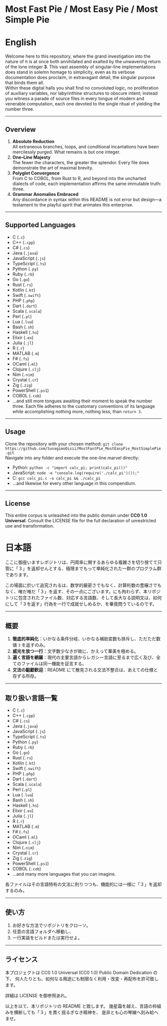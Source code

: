 # Most Fast Pie / Most Easy Pie / Most Simple Pie

# English
Welcome here to this repository, where the grand investigation into the nature of π is at once both annihilated and exalted by the unwavering return of the lone integer **3**. This vast assembly of singular-line implementations does stand in solemn homage to simplicity, even as its verbose documentation does proclaim, in extravagant detail, the singular purpose that binds them all.  
Within these digital halls you shall find no convoluted logic, no proliferation of auxiliary variables, nor labyrinthine structures to obscure intent; instead you witness a parade of source files in every tongue of modern and venerable computation, each one devoted to the single ritual of yielding the number three.  

---

## Overview

1. **Absolute Reduction**  
   All extraneous branches, loops, and conditional incantations have been mercilessly purged. What remains is but one integer.  
2. **One–Line Majesty**  
   The fewer the characters, the greater the splendor. Every file does demonstrate the art of maximal brevity.  
3. **Polyglot Convergence**  
   From C to COBOL, from Rust to R, and beyond into the uncharted dialects of code, each implementation affirms the same immutable truth: three.  
4. **Grammar Anomalies Embraced**  
   Any discordance in syntax within this README is not error but design—a testament to the playful spirit that animates this enterprise.

---

## Supported Languages

- C (`.c`)  
- C++ (`.cpp`)  
- C# (`.cs`)  
- Java (`.java`)  
- JavaScript (`.js`)  
- TypeScript (`.ts`)  
- Python (`.py`)  
- Ruby (`.rb`)  
- Go (`.go`)  
- Rust (`.rs`)  
- Kotlin (`.kt`)  
- Swift (`.swift`)  
- PHP (`.php`)  
- Dart (`.dart`)  
- Scala (`.scala`)  
- Perl (`.pl`)  
- Lua (`.lua`)  
- Bash (`.sh`)  
- Haskell (`.hs`)  
- Elixir (`.ex`)  
- Julia (`.jl`)  
- R (`.r`)  
- MATLAB (`.m`)  
- F# (`.fs`)  
- OCaml (`.ml`)  
- Clojure (`.clj`)  
- Nim (`.nim`)  
- Crystal (`.cr`)  
- Zig (`.zig`)  
- PowerShell (`.ps1`)  
- COBOL (`.cob`)  
- …and still more tongues awaiting their moment to speak the number three.
Each file adheres to the customary conventions of its language while accomplishing nothing more, nothing less, than `return 3`.

---

## Usage

Clone the repository with your chosen method: `git clone https://github.com/SunagimoOisii/MostFastPie_MostEasyPie_MostSimplePie.git`  
Navigate into any folder and execute the one-line marvel directly:

- Python: `python -c "import calc_pi; print(calc_pi())"`  
- JavaScript: `node -e "console.log(require('./calc_pi')());"`  
- C: `gcc calc_pi.c -o calc_pi && ./calc_pi`  
- …and likewise for every other language in this compendium.

---

## License
This entire corpus is unleashed into the public domain under **CC0 1.0 Universal**. Consult the LICENSE file for the full declaration of unrestricted use and transformation.


# 日本語
ここに御座いますレポジトリは、円周率に関するあらゆる複雑さを切り捨てて只管に「３」を返却せんとする、極限までもって単純化された一群のプログラム群であります。  

この場面に於いて追究されるは、数学的厳密さでもなく、計算桁数の豊穣さでもなく、唯だ唯だ「３」を返す、その一点にございます。にも拘わらず、本リポジトリに包含されたファイル数、対応する言語数、そして長大なる説明文は、如何にして「３を返す」行為を一行で成就せしめるか、を畢竟問うているのです。

---

## 概要

1. **徹底的単純化**：いかなる条件分岐、いかなる補助変数も排斥し、ただただ数値 `3` を返すのみ。  
2. **威光を放つ一行**：文字数少なきが故に、かえって華美を極める。  
3. **遍く言語を網羅**：現代の主要言語からレガシー言語に至るまで広く及び、全てのファイルは同一機能を証言する。  
4. **文法の齟齬歓迎**：README にて散見される文法不整合は、あえての仕様と存ずる所存。

---

## 取り扱い言語一覧

- C (`.c`)  
- C++ (`.cpp`)  
- C# (`.cs`)  
- Java (`.java`)  
- JavaScript (`.js`)  
- TypeScript (`.ts`)  
- Python (`.py`)  
- Ruby (`.rb`)  
- Go (`.go`)  
- Rust (`.rs`)  
- Kotlin (`.kt`)  
- Swift (`.swift`)  
- PHP (`.php`)  
- Dart (`.dart`)  
- Scala (`.scala`)  
- Perl (`.pl`)  
- Lua (`.lua`)  
- Bash (`.sh`)  
- Haskell (`.hs`)  
- Elixir (`.ex`)  
- Julia (`.jl`)  
- R (`.r`)  
- MATLAB (`.m`)  
- F# (`.fs`)  
- OCaml (`.ml`)  
- Clojure (`.clj`)  
- Nim (`.nim`)  
- Crystal (`.cr`)  
- Zig (`.zig`)  
- PowerShell (`.ps1`)  
- COBOL (`.cob`)  
- …and many more languages that you can imagine.

各ファイルはその言語特有の文法に則りつつも、機能的には一様に「３」を返却するのみ。  

---

## 使い方

1. お好きな方法でリポジトリをクローソ。  
2. 任意の言語フォルダへ移動し、
3. 一行実装をビルドまたは実行せよ。

---

## ライセンス
本プロジェクトは CC0 1.0 Universal (CC0 1.0) Public Domain Dedication の下、
何人たりとも、如何なる用途にも制限なく利用・改変・再配布を許可致します。

詳細は LICENSE を御参照あれ。

以上を以て、本リポジトリの README と致します。
幾星霜を越え、言語の枠組みを横断しても「３」を貫く揺るぎなき精神を、
是非とも心の琴線へ刻み給へませ。
